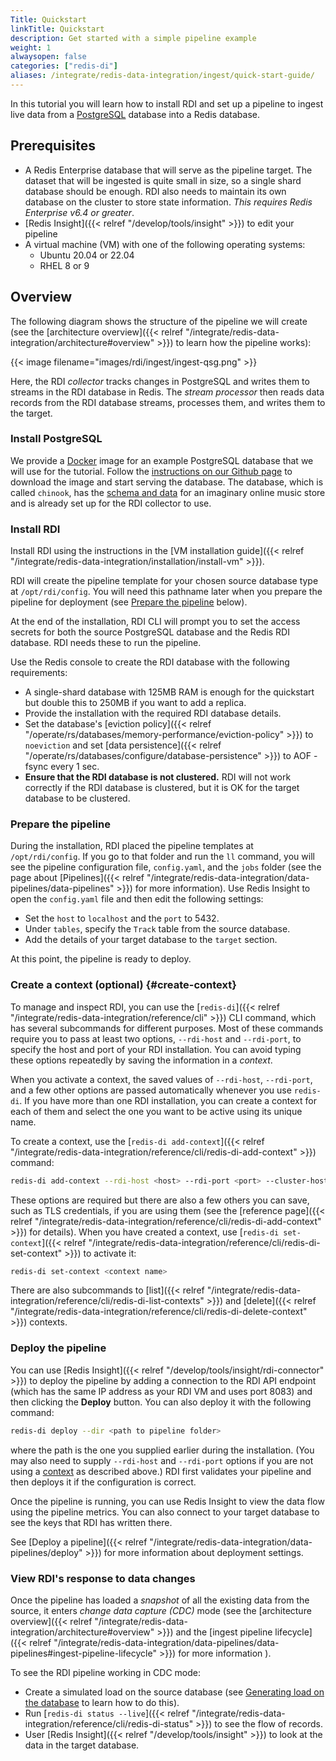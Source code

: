 ```yaml
---
Title: Quickstart
linkTitle: Quickstart
description: Get started with a simple pipeline example
weight: 1
alwaysopen: false
categories: ["redis-di"]
aliases: /integrate/redis-data-integration/ingest/quick-start-guide/
---
```


In this tutorial you will learn how to install RDI and set up a pipeline to ingest live data from a [PostgreSQL](https://www.postgresql.org/) database into a Redis database.

## Prerequisites

- A Redis Enterprise database that will serve as the pipeline target. The dataset that will be ingested is
  quite small in size, so a single shard database should be enough. RDI also needs to maintain its
  own database on the cluster to store state information. *This requires Redis Enterprise v6.4 or greater*.
- [Redis Insight]({{< relref "/develop/tools/insight" >}})
  to edit your pipeline
- A virtual machine (VM) with one of the following operating systems:  
  - Ubuntu 20.04 or 22.04
  - RHEL 8 or 9

## Overview

The following diagram shows the structure of the pipeline we will create (see
the [architecture overview]({{< relref "/integrate/redis-data-integration/architecture#overview" >}}) to learn how the pipeline works):

{{< image filename="images/rdi/ingest/ingest-qsg.png" >}}

Here, the RDI *collector* tracks changes in PostgreSQL and writes them to streams in the 
RDI database in Redis. The *stream processor* then reads data records from the RDI
database streams, processes them, and writes them to the target.

### Install PostgreSQL

We provide a [Docker](https://www.docker.com/) image for an example PostgreSQL
database that we will use for the tutorial. Follow the
[instructions on our Github page](https://github.com/Redislabs-Solution-Architects/rdi-quickstart-postgres/tree/main)
to download the image and start serving the database. The database, which is
called `chinook`, has the [schema and data](https://www.kaggle.com/datasets/samaxtech/chinook-music-store-data?select=schema_diagram.png) for an imaginary online music store
and is already set up for the RDI collector to use.

### Install RDI

Install RDI using the instructions in the
[VM installation guide]({{< relref "/integrate/redis-data-integration/installation/install-vm" >}}).

RDI will create the pipeline template for your chosen source database type at
`/opt/rdi/config`. You will need this pathname later when you prepare the pipeline for deployment
(see [Prepare the pipeline](#prepare-the-pipeline) below).

At the end of the installation, RDI CLI will prompt you to set the access secrets
for both the source PostgreSQL database and the Redis RDI database. RDI needs these to
run the pipeline.

Use the Redis console to create the RDI database with the following requirements:

- A single-shard database with 125MB RAM is enough for the quickstart but double this
  to 250MB if you want to add a replica.
- Provide the installation with the required RDI database details.
- Set the database's
  [eviction policy]({{< relref "/operate/rs/databases/memory-performance/eviction-policy" >}}) to `noeviction` and set
  [data persistence]({{< relref "/operate/rs/databases/configure/database-persistence" >}})
  to AOF - fsync every 1 sec.
- **Ensure that the RDI database is not clustered.** RDI will not work correctly if the
  RDI database is clustered, but it is OK for the target database to be clustered.

### Prepare the pipeline

During the installation, RDI placed the pipeline templates at `/opt/rdi/config`.
If you go to that folder and run the `ll` command, you will see the pipeline
configuration file, `config.yaml`, and the `jobs` folder (see the page about
[Pipelines]({{< relref "/integrate/redis-data-integration/data-pipelines/data-pipelines" >}}) for more information). Use Redis Insight to open
the `config.yaml` file and then edit the following settings:

- Set the `host` to `localhost` and the `port` to 5432.
- Under `tables`, specify the `Track` table from the source database.
- Add the details of your target database to the `target` section.

At this point, the pipeline is ready to deploy.

### Create a context (optional) {#create-context}

To manage and inspect RDI, you can use the
[`redis-di`]({{< relref "/integrate/redis-data-integration/reference/cli" >}})
CLI command, which has several subcommands for different purposes. Most of these commands require you
to pass at least two options, `--rdi-host` and `--rdi-port`, to specify the host and port of your
RDI installation. You can avoid typing these options repeatedly by saving the
information in a *context*.

When you activate a context, the saved values of
`--rdi-host`, `--rdi-port`, and a few other options are passed automatically whenever
you use `redis-di`. If you have more than one RDI installation, you can create a context
for each of them and select the one you want to be active using its unique name.

To create a context, use the
[`redis-di add-context`]({{< relref "/integrate/redis-data-integration/reference/cli/redis-di-add-context" >}})
command:

```bash
redis-di add-context --rdi-host <host> --rdi-port <port> --cluster-host <Redis DB host> --cluster-api-port <Redis DB API port> --cluster-user <Redis DB username> <unique-context-name>
```

These options are required but there are also a few others you can save, such as TLS credentials, if
you are using them (see the
[reference page]({{< relref "/integrate/redis-data-integration/reference/cli/redis-di-add-context" >}})
for details). When you have created a context, use
[`redis-di set-context`]({{< relref "/integrate/redis-data-integration/reference/cli/redis-di-set-context" >}})
to activate it:

```bash
redis-di set-context <context name>
```

There are also subcommands to
[list]({{< relref "/integrate/redis-data-integration/reference/cli/redis-di-list-contexts" >}})
and [delete]({{< relref "/integrate/redis-data-integration/reference/cli/redis-di-delete-context" >}})
contexts.

### Deploy the pipeline

You can use [Redis Insight]({{< relref "/develop/tools/insight/rdi-connector" >}})
to deploy the pipeline by adding a connection to the RDI API
endpoint (which has the same IP address as your RDI VM and uses port 8083) and then clicking the **Deploy** button. You can also deploy it with the following command:

```bash
redis-di deploy --dir <path to pipeline folder>
```

where the path is the one you supplied earlier during the installation. (You may also need
to supply `--rdi-host` and `--rdi-port` options if you are not using a
[context](#create-context) as described above.) RDI first
validates your pipeline and then deploys it if the configuration is correct.

Once the pipeline is running, you can use Redis Insight to view the data flow using the
pipeline metrics. You can also connect to your target database to see the keys that RDI has written there.

See [Deploy a pipeline]({{< relref "/integrate/redis-data-integration/data-pipelines/deploy" >}})
for more information about deployment settings.

### View RDI's response to data changes

Once the pipeline has loaded a *snapshot* of all the existing data from the source,
it enters *change data capture (CDC)* mode (see the
[architecture overview]({{< relref "/integrate/redis-data-integration/architecture#overview" >}})
and the
[ingest pipeline lifecycle]({{< relref "/integrate/redis-data-integration/data-pipelines/data-pipelines#ingest-pipeline-lifecycle" >}})
for more information
).

To see the RDI pipeline working in CDC mode:
 
- Create a simulated load on the source database
  (see [Generating load on the database](https://github.com/Redislabs-Solution-Architects/rdi-quickstart-postgres?tab=readme-ov-file#generating-load-on-the-database)
  to learn how to do this).
- Run
  [`redis-di status --live`]({{< relref "/integrate/redis-data-integration/reference/cli/redis-di-status" >}})
  to see the flow of records.
- User [Redis Insight]({{< relref "/develop/tools/insight" >}}) to look at the data in the target database.
